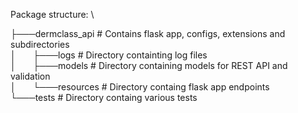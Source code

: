Package structure:      \

├───dermclass_api       # Contains flask app, configs, extensions and subdirectories\
│ &nbsp;&nbsp;&nbsp;&nbsp;&nbsp;&nbsp;├───logs            # Directory containting log files\
│ &nbsp;&nbsp;&nbsp;&nbsp;&nbsp;&nbsp;├───models          # Directory containing models for REST API and validation\
│ &nbsp;&nbsp;&nbsp;&nbsp;&nbsp;&nbsp;└───resources       # Directory containg flask app endpoints\
└───tests               # Directory containg various tests
